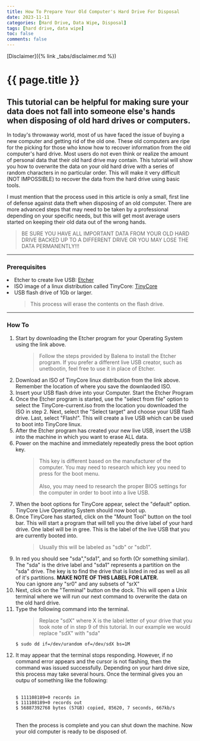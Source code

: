 ```yaml
---
title: How To Prepare Your Old Computer's Hard Drive For Disposal
date: 2023-11-11
categories: [Hard Drive, Data Wipe, Disposal]
tags: [hard drive, data wipe]
toc: false
comments: false
---
```

[Disclaimer]({% link _tabs/disclaimer.md %})
<h1>{{ page.title }}</h1>
<h2>This tutorial can be helpful for making sure your data does not fall into someone else's hands when disposing of old hard drives or computers.</h2>
<p>In today's throwaway world, most of us have faced the issue of buying a new computer and getting rid of the old one. These old computers are ripe for the picking for those who know how to recover information from the old computer's hard drive. Most users do not even think or realize the amount of personal data that their old hard drive may contain. This tutorial will show you how to overwrite the data on your old hard drive with a series of random characters in no particular order. This will make it very difficult (NOT IMPOSSIBLE) to recover the data from the hard drive using basic tools.</p>
<p>I must mention that the process used in this article is only a small, first line of defense against data theft when disposing of an old computer. There are more advanced steps that may need to be taken by a professional depending on your specific needs, but this will get most average users started on keeping their old data out of the wrong hands.</p>
<blockquote class="prompt-warning">BE SURE YOU HAVE ALL IMPORTANT DATA FROM YOUR OLD HARD DRIVE BACKED UP TO A DIFFERENT DRIVE OR YOU MAY LOSE THE DATA PERMANENTLY!!!</blockquote>

---

<h3>Prerequisites</h3>
<li>Etcher to create live USB: <a href="https://etcher.balena.io/#download-etcher">Etcher</a></li>
<li>ISO image of a linux distribution called TinyCore: <a href="http://tinycorelinux.net/downloads.html">TinyCore</a></li>
<li>USB flash drive of 1Gb or larger. <ul><blockquote class="prompt-info">This process will erase the contents on the flash drive.</blockquote></ul></li>

---

<h3>How To</h3>
<ol>
    <li>Start by downloading the Etcher program for your Operating System using the link above. <ul><blockquote class="prompt-info">Follow the steps provided by Balena to install the Etcher program. If you prefer a different live USB creator, such as unetbootin, feel free to use it in place of Etcher.</blockquote></ul></li>
    <li>Download an ISO of TinyCore linux distribution from the link above.  Remember the location of where you save the downlaoded ISO.</li>
    <li>Insert your USB flash drive into your Computer.  Start the Etcher Program</li>
    <li>Once the Etcher program is started, use the "select from file" option to select the TinyCore-current.iso from the location you downloaded the ISO in step 2. Next, select the "Select target" and choose your USB flash drive.  Last, select "Flash!".  This will create a live USB which can be used to boot into TinyCore linux.</li>
    <li>After the Etcher program has created your new live USB, insert the USB into the machine in which you want to erase ALL data.</li>
    <li>Power on the machine and immediately repeatedly press the boot option key.<ul><blockquote class="prompt-info">This key is different based on the manufacturer of the computer.  You may need to research which key you need to press for the boot menu.<br><br>
    Also, you may need to research the proper BIOS settings for the computer in order to boot into a live USB.</blockquote></ul>
    </li>
    <li>When the boot options for TinyCore appear, select the "default" option.  TinyCore Live Operating System should now boot up.</li>
    <li>Once TinyCore has started, click on the "Mount Tool" button on the tool bar.  This will start a program that will tell you the drive label of your hard drive.  One label will be in gree.  This is the label of the live USB that you are currently booted into.<ul><blockquote class="prompt-tip">Usually this will be labeled as "sdb" or "sdb1".</blockquote></ul>
    </li>
    <li>In red you should see "sda","sda1", and so forth (Or something similar). The "sda" is the drive label and "sda1" represents a partition on the "sda" drive. The key is to find the drive that is listed in red as well as all of it's partitions. <b>MAKE NOTE OF THIS LABEL FOR LATER.</b><br>You can ignore any "sr0" and any subsets of "srX"</li>
    <li>Next, click on the "Terminal" button on the dock. This will open a Unix terminal where we will run our next command to overwrite the data on the old hard drive.</li>
    <li>Type the following command into the terminal.<ul><blockquote class="prompt-tip">Replace "sdX" where X is the label letter of your drive that you took note of in step 9 of this tutorial. In our example we would replace "sdX" with "sda"</blockquote></ul><pre><code>$ sudo dd if=/dev/urandom of=/dev/sdX bs=1M</code></pre>
    </li>
    <li>It may appear that the terminal stops responding. However, if no command error appears and the cursor is not flashing, then the command was issued successfully. Depending on your hard drive size, this process may take several hours. Once the terminal gives you an outpu of something like the following:<br><br>
    <pre><code>$ 111108189+0 records in
$ 111108189+0 records out
$ 56887392768 bytes (57GB) copied, 85620, 7 seconds, 667kb/s</code></pre><br>
    Then the process is complete and you can shut down the machine. Now your old computer is ready to be disposed of.</li>
</ol>
